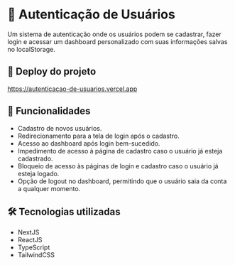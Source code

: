 # 🔑 Autenticação de Usuários
Um sistema de autenticação onde os usuários podem se cadastrar, fazer login e acessar um dashboard personalizado com suas informações salvas no localStorage.

## 🚀 Deploy do projeto
https://autenticacao-de-usuarios.vercel.app

## 📌 Funcionalidades
* Cadastro de novos usuários.
* Redirecionamento para a tela de login após o cadastro.
* Acesso ao dashboard após login bem-sucedido.
* Impedimento de acesso à página de cadastro caso o usuário já esteja cadastrado.
* Bloqueio de acesso às páginas de login e cadastro caso o usuário já esteja logado.
* Opção de logout no dashboard, permitindo que o usuário saia da conta a qualquer momento.

## 🛠 Tecnologias utilizadas
* NextJS
* ReactJS
* TypeScript
* TailwindCSS

